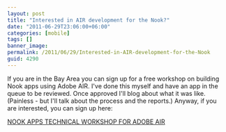 ```yaml
---
layout: post
title: "Interested in AIR development for the Nook?"
date: "2011-06-29T23:06:00+06:00"
categories: [mobile]
tags: []
banner_image: 
permalink: /2011/06/29/Interested-in-AIR-development-for-the-Nook
guid: 4290
---
```


If you are in the Bay Area you can sign up for a free workshop on building Nook apps using Adobe AIR. I've done this myself and have an app in the queue to be reviewed. Once approved I'll blog about what it was like. (Painless - but I'll talk about the process and the reports.) Anyway, if you are interested, you can sign up here:

<a href="http://nookair.eventbrite.com/">NOOK APPS TECHNICAL WORKSHOP FOR ADOBE AIR</a>